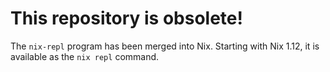 # This repository is obsolete!

The `nix-repl` program has been merged into Nix. Starting with Nix
1.12, it is available as the `nix repl` command.
